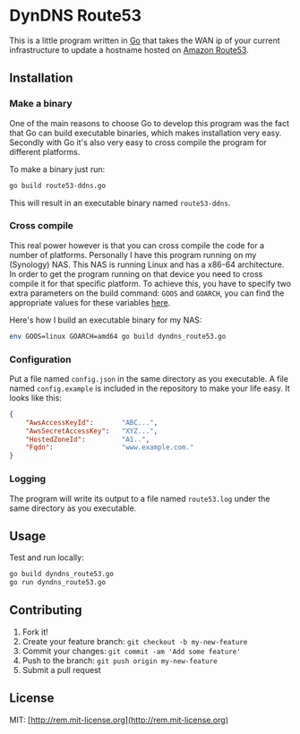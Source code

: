 # DynDNS Route53

This is a little program written in [Go](https://golang.org/project/) that takes
the WAN ip of your current infrastructure to update a hostname hosted on [Amazon
Route53](https://aws.amazon.com/route53/).


## Installation

### Make a binary

One of the main reasons to choose Go to develop this program was the fact that
Go can build executable binaries, which makes installation very easy. Secondly
with Go it's also very easy to cross compile the program for different
platforms.

To make a binary just run:
```bash
go build route53-ddns.go
```
This will result in an executable binary named `route53-ddns`.


### Cross compile

This real power however is that you can cross compile the code for a number of
platforms.  Personally I have this program running on my (Synology) NAS.  This
NAS is running Linux and has a x86-64 architecture. In order to get the program
running on that device you need to cross compile it for that specific platform.
To achieve this, you have to specify two extra parameters on the build command:
`GOOS` and `GOARCH`, you can find the appropriate values for these variables
[here](https://golang.org/doc/install/source#environment).

Here's how I build an executable binary for my NAS:
```bash
env GOOS=linux GOARCH=amd64 go build dyndns_route53.go
```

### Configuration

Put a file named `config.json` in the same directory as you executable. A file
named `config.example` is included in the repository to make your life easy. It
looks like this:
```json
{
    "AwsAccessKeyId":       "ABC...",
    "AwsSecretAccessKey":   "XYZ...",
    "HostedZoneId":         "A1..",
    "Fqdn":                 "www.example.com."
}
```

### Logging

The program will write its output to a file named `route53.log` under the same
directory as you executable.


## Usage

Test and run locally:
```bash
go build dyndns_route53.go
go run dyndns_route53.go
```


## Contributing

1. Fork it!
2. Create your feature branch: `git checkout -b my-new-feature`
3. Commit your changes: `git commit -am 'Add some feature'`
4. Push to the branch: `git push origin my-new-feature`
5. Submit a pull request


## License

MIT: [http://rem.mit-license.org](http://rem.mit-license.org)
